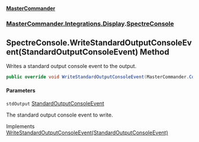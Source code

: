 #### [MasterCommander](MasterCommander.md 'MasterCommander')
### [MasterCommander.Integrations.Display](MasterCommander.md#MasterCommander.Integrations.Display 'MasterCommander.Integrations.Display').[SpectreConsole](SpectreConsole.md 'MasterCommander.Integrations.Display.SpectreConsole')

## SpectreConsole.WriteStandardOutputConsoleEvent(StandardOutputConsoleEvent) Method

Writes a standard output console event to the output.

```csharp
public override void WriteStandardOutputConsoleEvent(MasterCommander.Core.ConsoleEvents.StandardOutputConsoleEvent stdOutput);
```
#### Parameters

<a name='MasterCommander.Integrations.Display.SpectreConsole.WriteStandardOutputConsoleEvent(MasterCommander.Core.ConsoleEvents.StandardOutputConsoleEvent).stdOutput'></a>

`stdOutput` [StandardOutputConsoleEvent](StandardOutputConsoleEvent.md 'MasterCommander.Core.ConsoleEvents.StandardOutputConsoleEvent')

The standard output console event to write.

Implements [WriteStandardOutputConsoleEvent(StandardOutputConsoleEvent)](IConsole.WriteStandardOutputConsoleEvent(StandardOutputConsoleEvent).md 'MasterCommander.Core.Display.IConsole.WriteStandardOutputConsoleEvent(MasterCommander.Core.ConsoleEvents.StandardOutputConsoleEvent)')